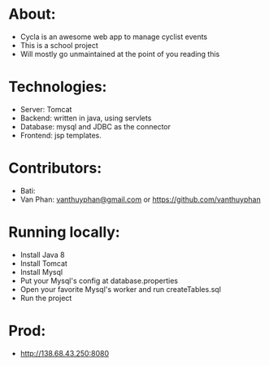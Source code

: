 # About:
+ Cycla is an awesome web app to manage cyclist events
+ This is a school project
+ Will mostly go unmaintained at the point of you reading this

# Technologies:
+ Server: Tomcat
+ Backend: written in java, using servlets
+ Database: mysql and JDBC as the connector
+ Frontend: jsp templates.

# Contributors:
+ Bati: 
+ Van Phan: vanthuyphan@gmail.com or https://github.com/vanthuyphan 

# Running locally:
+ Install Java 8
+ Install Tomcat
+ Install Mysql
+ Put your Mysql's config at database.properties
+ Open your favorite Mysql's worker and run createTables.sql
+ Run the project

# Prod:
+ http://138.68.43.250:8080



